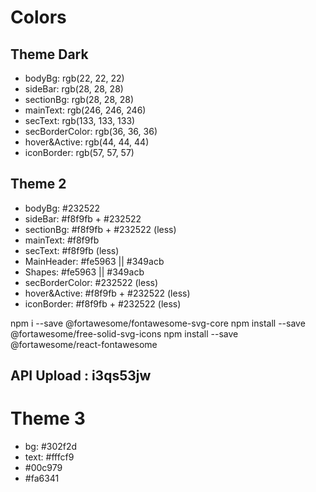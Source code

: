 # Colors

## Theme Dark

- bodyBg: rgb(22, 22, 22)
- sideBar: rgb(28, 28, 28)
- sectionBg: rgb(28, 28, 28)
- mainText: rgb(246, 246, 246)
- secText: rgb(133, 133, 133)
- secBorderColor: rgb(36, 36, 36)
- hover&Active: rgb(44, 44, 44)
- iconBorder: rgb(57, 57, 57)

## Theme 2

- bodyBg: #232522
- sideBar: #f8f9fb + #232522
- sectionBg: #f8f9fb + #232522 (less)
- mainText: #f8f9fb
- secText: #f8f9fb (less)
- MainHeader: #fe5963 || #349acb
- Shapes: #fe5963 || #349acb
- secBorderColor: #232522 (less)
- hover&Active: #f8f9fb + #232522 (less)
- iconBorder: #f8f9fb + #232522 (less)

npm i --save @fortawesome/fontawesome-svg-core
npm install --save @fortawesome/free-solid-svg-icons
npm install --save @fortawesome/react-fontawesome

## API Upload : i3qs53jw

# Theme 3

- bg: #302f2d
- text: #fffcf9
- #00c979
- #fa6341
